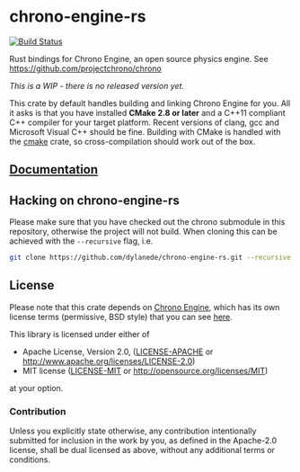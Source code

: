 # chrono-engine-rs

[![Build Status](https://travis-ci.org/dylanede/chrono-engine-rs.svg?branch=master)](https://travis-ci.org/dylanede/chrono-engine-rs)

Rust bindings for Chrono Engine, an open source physics engine. See
https://github.com/projectchrono/chrono

*This is a WIP - there is no released version yet.*

This crate by default handles building and linking Chrono Engine for you. All it
asks is that you have installed **CMake 2.8 or later** and a C++11 compliant C++
compiler for your target platform. Recent versions of clang, gcc and Microsoft
Visual C++ should be fine. Building with CMake is handled with the
[cmake](https://github.com/alexcrichton/cmake-rs) crate, so cross-compilation
should work out of the box.

## [Documentation](https://dylanede.github.io/chrono-engine-rs)

## Hacking on chrono-engine-rs

Please make sure that you have checked out the chrono submodule in this
repository, otherwise the project will not build. When cloning this can be
achieved with the `--recursive` flag, i.e.
```bash
git clone https://github.com/dylanede/chrono-engine-rs.git --recursive
```

## License

Please note that this crate depends on
[Chrono Engine](https://github.com/projectchrono/chrono), which has its own
license terms (permissive, BSD style) that you can see
[here](https://github.com/projectchrono/chrono/blob/26846fe2d3eae0b96aae1d3727154c1ff4a92272/LICENSE).

This library is licensed under either of

 * Apache License, Version 2.0, ([LICENSE-APACHE](LICENSE-APACHE) or
   http://www.apache.org/licenses/LICENSE-2.0)
 * MIT license ([LICENSE-MIT](LICENSE-MIT) or
   http://opensource.org/licenses/MIT)

at your option.

### Contribution

Unless you explicitly state otherwise, any contribution intentionally submitted
for inclusion in the work by you, as defined in the Apache-2.0 license, shall be
dual licensed as above, without any additional terms or conditions.
